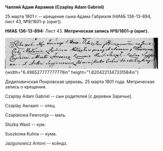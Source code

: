 **Чапляй Адам Аврамов (Czaplay Adam Gabriel)**

25 марта 1801 г -- крещение сына Адама Габриэля (НИАБ 136-13-894, лист
43, №9/1801-р (ориг)).

**НИАБ 136-13-894:** Лист 43. **Метрическая запись №9/1801-р (ориг).**

![](./media/2a9c93e612c0937338119cd94456babe59e409a0.png){width="6.496527777777778in"
height="1.8204221347331584in"}

Дедиловичская Покровская церковь. 25 марта 1801 года. Метрическая запись
о крещении.

Czaplay Adam Gabriel -- сын родителей \[с деревни Заречье\].

Czaplay Awraam -- отец.

Czaplaiowa Fewronija -- мать.

Slozka Wasil -- кум.

Suszkowa Kulina -- кума.

Jazgunowicz Antoni -- ксёндз.
